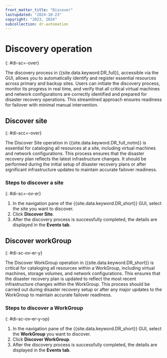 ```yaml
---
front_matter_title: "Discover"
lastupdated: "2024-10-23"
copyright: "2023, 2024"
subcollection: dr-automation
---
```

# Discovery operation
{: #di-sc=-over}

The discovery process in {{site.data.keyword.DR_full}}, accessible via the GUI, allows you to automatically identify and register essential resources across primary and backup sites. Users can initiate the discovery process, monitor its progress in real time, and verify that all critical virtual machines and network configurations are correctly identified and prepared for disaster recovery operations. This streamlined approach ensures readiness for failover with minimal manual intervention.

## Discover site
{: #di-scc=-over}

The Discover Site operation in {{site.data.keyword.DR_full_notm}} is essential for cataloging all resources at a site, including virtual machines and network configurations. This process ensures that the disaster recovery plan reflects the latest infrastructure changes. It should be performed during the initial setup of disaster recovery plans or after significant infrastructure updates to maintain accurate failover readiness.

### Steps to discover a site
{: #di-sc=-ov-er}

1. In the navigation pane of the {{site.data.keyword.DR_short}} GUI, select the site you want to discover.
2. Click **Discover Site**.
3. After the discovery process is successfully completed, the details are displayed in the **Events tab**.

## Discover workGroup
{: #di-sc-ov-er-y}

The Discover WorkGroup operation in {{site.data.keyword.DR_short}} is critical for cataloging all resources within a WorkGroup, including virtual machines, storage volumes, and network configurations. This ensures that the disaster recovery plan is updated to reflect the most recent infrastructure changes within the WorkGroup. This process should be carried out during disaster recovery setup or after any major updates to the WorkGroup to maintain accurate failover readiness.

### Steps to discover a WorkGroup
{: #di-sc-ov-er-y-op}

1. In the navigation pane of the {{site.data.keyword.DR_short}} GUI, select the **WorkGroup** you want to discover.
2. Click **Discover WorkGroup**.
3. After the discovery process is successfully completed, the details are displayed in the **Events tab**.
